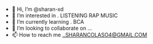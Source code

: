 - 👋 Hi, I’m @sharan-xd
- 👀 I’m interested in . LISTENING RAP MUSIC
- 🌱 I’m currently learning . BCA
- 💞️ I’m looking to collaborate on ...
- 📫 How to reach me ..SHARANCOLASO4@GMAIL.COM

<!---
sharan-xd/sharan-xd is a ✨ special ✨ repository because its `README.md` (this file) appears on your GitHub profile.
You can click the Preview link to take a look at your changes.
--->
